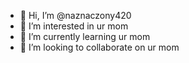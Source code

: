 - 👋 Hi, I’m @naznaczony420
- 👀 I’m interested in ur mom
- 🌱 I’m currently learning ur mom
- 💞️ I’m looking to collaborate on ur mom
